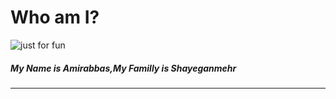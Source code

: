 # Who am I?

<img alian="center" src="https://github.com/Amirabbas2023SHayeganmehr/Amirabbas2023SHayeganmehr/assets/148581528/e0aa80b2-8aea-45ec-be46-efcdc2bd324e" alt="just for fun">

<h5>My Name is Amirabbas,My Familly is Shayeganmehr</h5>

<hr>













